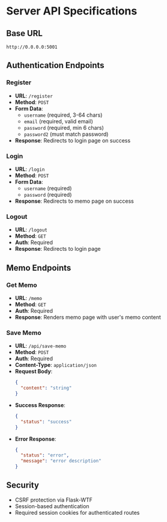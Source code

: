 
# Server API Specifications

## Base URL
`http://0.0.0.0:5001`

## Authentication Endpoints

### Register
- **URL**: `/register`
- **Method**: `POST`
- **Form Data**:
  - `username` (required, 3-64 chars)
  - `email` (required, valid email)
  - `password` (required, min 6 chars)
  - `password2` (must match password)
- **Response**: Redirects to login page on success

### Login
- **URL**: `/login`
- **Method**: `POST`
- **Form Data**:
  - `username` (required)
  - `password` (required)
- **Response**: Redirects to memo page on success

### Logout
- **URL**: `/logout`
- **Method**: `GET`
- **Auth**: Required
- **Response**: Redirects to login page

## Memo Endpoints

### Get Memo
- **URL**: `/memo`
- **Method**: `GET`
- **Auth**: Required
- **Response**: Renders memo page with user's memo content

### Save Memo
- **URL**: `/api/save-memo`
- **Method**: `POST`
- **Auth**: Required
- **Content-Type**: `application/json`
- **Request Body**:
  ```json
  {
    "content": "string"
  }
  ```
- **Success Response**:
  ```json
  {
    "status": "success"
  }
  ```
- **Error Response**:
  ```json
  {
    "status": "error",
    "message": "error description"
  }
  ```

## Security
- CSRF protection via Flask-WTF
- Session-based authentication
- Required session cookies for authenticated routes
